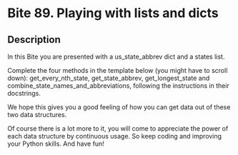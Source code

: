 # Bite 89. Playing with lists and dicts

## Description

In this Bite you are presented with a us_state_abbrev dict and a states list.

Complete the four methods in the template below (you might have to scroll down): get_every_nth_state, get_state_abbrev, get_longest_state and combine_state_names_and_abbreviations, following the instructions in their docstrings.

We hope this gives you a good feeling of how you can get data out of these two data structures.

Of course there is a lot more to it, you will come to appreciate the power of each data structure by continuous usage. So keep coding and improving your Python skills. And have fun!